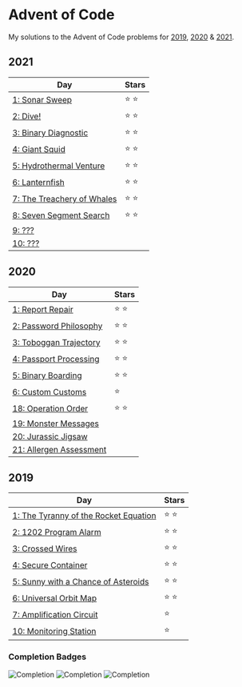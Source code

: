 # Advent of Code
My solutions to the Advent of Code problems for [2019](https://adventofcode.com/2019), [2020](https://adventofcode.com/2020) & [2021](https://adventofcode.com/2021).


## 2021
|                             Day                       |     Stars     |
|                             ---                       |     -----     |
| [1: Sonar Sweep](2021/day-1)                          | :star: :star: |
| [2: Dive!](2021/day-2)                                | :star: :star: |
| [3: Binary Diagnostic](2021/day-3)                    | :star: :star: |
| [4: Giant Squid](2021/day-4)                          | :star: :star: |
| [5: Hydrothermal Venture](2021/day-5)                 | :star: :star: |
| [6: Lanternfish](2021/day-6)                          | :star: :star: |
| [7: The Treachery of Whales](2021/day-7)              | :star: :star: |
| [8: Seven Segment Search](2021/day-8)                 | :star: :star: |
| [9: ???](2021/day-9)                                  |               |
| [10: ???](2021/day-10)                                |               |


## 2020
|                             Day                       |     Stars     |
|                             ---                       |     -----     |
| [1: Report Repair](2020/day-1)                        | :star: :star: |
| [2: Password Philosophy](2020/day-2)                  | :star: :star: |
| [3: Toboggan Trajectory](2020/day-3)                  | :star: :star: |
| [4: Passport Processing](2020/day-4)                  | :star: :star: |
| [5: Binary Boarding](2020/day-5)                      | :star: :star: |
| [6: Custom Customs](2020/day-6)                       | :star:        |
| [18: Operation Order](2020/day-18)                    | :star: :star: |
| [19: Monster Messages](2020/day-19)                   |               |
| [20: Jurassic Jigsaw](2020/day-20)                    |               |
| [21: Allergen Assessment](2020/day-21)                |               |


## 2019
|                             Day                       |     Stars     |
|                             ---                       |     -----     |
| [1: The Tyranny of the Rocket Equation](2019/day-1)   | :star: :star: |
| [2: 1202 Program Alarm](2019/day-2)                   | :star: :star: |
| [3: Crossed Wires](2019/day-3)                        | :star: :star: |
| [4: Secure Container](2019/day-4)                     | :star: :star: |
| [5: Sunny with a Chance of Asteroids](2019/day-5)     | :star: :star: |
| [6: Universal Orbit Map](2019/day-6)                  | :star: :star: |
| [7: Amplification Circuit](2019/day-7)                | :star:        |
| [10: Monitoring Station](2019/day-10)                 | :star:        |

### Completion Badges
![Completion](https://img.shields.io/badge/Completed-None-red.svg)
![Completion](https://img.shields.io/badge/Completed-Part%201-yellow.svg)
![Completion](https://img.shields.io/badge/Completed-Parts%201%20%26%202-green.svg)